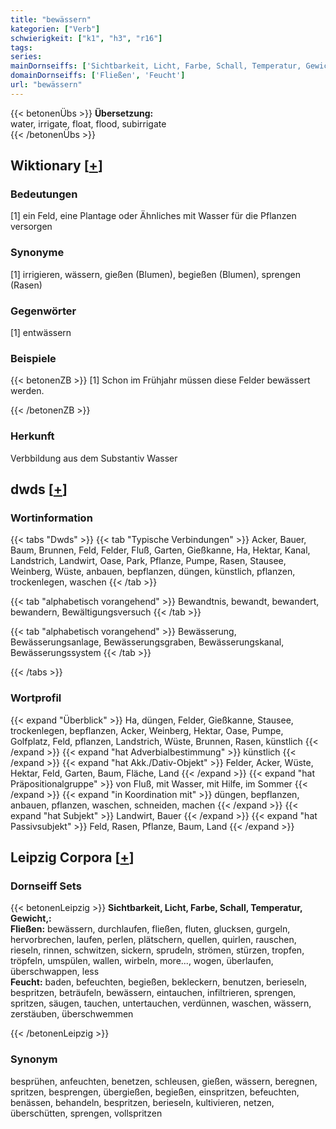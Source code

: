 ```yaml
---
title: "bewässern"
kategorien: ["Verb"]
schwierigkeit: ["k1", "h3", "r16"]
tags:
series:
mainDornseiffs: ['Sichtbarkeit, Licht, Farbe, Schall, Temperatur, Gewicht,']
domainDornseiffs: ['Fließen', 'Feucht']
url: "bewässern"
---
```


{{< betonenÜbs >}}
**Übersetzung:**  
water, irrigate, float, flood, subirrigate  
{{< /betonenÜbs >}}

## Wiktionary [[+](https://de.wiktionary.org/wiki/bewässern)]

### Bedeutungen
[1] ein Feld, eine Plantage oder Ähnliches mit Wasser für die Pflanzen versorgen  

### Synonyme
[1] irrigieren, wässern, gießen (Blumen), begießen (Blumen), sprengen (Rasen)  

### Gegenwörter
[1] entwässern  

### Beispiele
{{< betonenZB >}}
[1] Schon im Frühjahr müssen diese Felder bewässert werden.  

{{< /betonenZB >}}
### Herkunft
Verbbildung aus dem Substantiv Wasser  



## dwds [[+](https://www.dwds.de/wb/bewässern)]

### Wortinformation
{{< tabs "Dwds" >}}
{{< tab "Typische Verbindungen" >}}
Acker, Bauer, Baum, Brunnen, Feld, Felder, Fluß, Garten, Gießkanne, Ha, Hektar, Kanal, Landstrich, Landwirt, Oase, Park, Pflanze, Pumpe, Rasen, Stausee, Weinberg, Wüste, anbauen, bepflanzen, düngen, künstlich, pflanzen, trockenlegen, waschen
{{< /tab >}}

{{< tab "alphabetisch vorangehend" >}}
Bewandtnis, bewandt, bewandert, bewandern, Bewältigungsversuch
{{< /tab >}}

{{< tab "alphabetisch vorangehend" >}}
Bewässerung, Bewässerungsanlage, Bewässerungsgraben, Bewässerungskanal, Bewässerungssystem
{{< /tab >}}

{{< /tabs >}}

### Wortprofil
{{< expand "Überblick" >}} Ha, düngen, Felder, Gießkanne, Stausee, trockenlegen, bepflanzen, Acker, Weinberg, Hektar, Oase, Pumpe, Golfplatz, Feld, pflanzen, Landstrich, Wüste, Brunnen, Rasen, künstlich {{< /expand >}}
{{< expand "hat Adverbialbestimmung" >}} künstlich {{< /expand >}}
{{< expand "hat Akk./Dativ-Objekt" >}} Felder, Acker, Wüste, Hektar, Feld, Garten, Baum, Fläche, Land {{< /expand >}}
{{< expand "hat Präpositionalgruppe" >}} von Fluß, mit Wasser, mit Hilfe, im Sommer {{< /expand >}}
{{< expand "in Koordination mit" >}} düngen, bepflanzen, anbauen, pflanzen, waschen, schneiden, machen {{< /expand >}}
{{< expand "hat Subjekt" >}} Landwirt, Bauer {{< /expand >}}
{{< expand "hat Passivsubjekt" >}} Feld, Rasen, Pflanze, Baum, Land {{< /expand >}}

## Leipzig Corpora [[+](https://corpora.uni-leipzig.de/en/res?word=bewässern&corpusId=deu_newscrawl-public_2018)]

### Dornseiff Sets
{{< betonenLeipzig >}}
**Sichtbarkeit, Licht, Farbe, Schall, Temperatur, Gewicht,:**  
**Fließen:** bewässern, durchlaufen, fließen, fluten, glucksen, gurgeln, hervorbrechen, laufen, perlen, plätschern, quellen, quirlen, rauschen, rieseln, rinnen, schwitzen, sickern, sprudeln, strömen, stürzen, tropfen, tröpfeln, umspülen, wallen, wirbeln, more..., wogen, überlaufen, überschwappen, less  
**Feucht:** baden, befeuchten, begießen, bekleckern, benutzen, berieseln, bespritzen, beträufeln, bewässern, eintauchen, infiltrieren, sprengen, spritzen, säugen, tauchen, untertauchen, verdünnen, waschen, wässern, zerstäuben, überschwemmen  

{{< /betonenLeipzig >}}

### Synonym
besprühen, anfeuchten, benetzen, schleusen, gießen, wässern, beregnen, spritzen, besprengen, übergießen, begießen, einspritzen, befeuchten, benässen, behandeln, bespritzen, berieseln, kultivieren, netzen, überschütten, sprengen, vollspritzen

